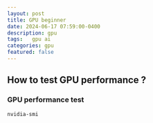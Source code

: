 ```yaml
---
layout: post
title: GPU beginner 
date: 2024-06-17 07:59:00-0400
description: gpu 
tags:   gpu ai
categories: gpu
featured: false
---
```



## How to test GPU performance ?


### GPU performance test

```bash
nvidia-smi
```

